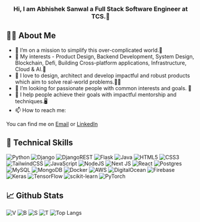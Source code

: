 <!--![counter](https://p_RRCgv9m.m.pipedream.net)-->
<h3 align="center">
Hi, I am Abhishek Sanwal a  Full Stack Software Engineer at TCS.👋 
</h3>

## 👨‍💻 About Me
- 🔭 I’m on a mission to simplify this over-complicated world.🚀
- 🌱 My interests - Product Design, Backend Development, System Design, Blockchain, Defi, Building Cross-platform applications, Infrastructure, Cloud & AI.🎉
- 💟 I love to design, architect and develop impactful and robust products which aim to solve real-world problems.🧑‍💻
- 👯 I’m looking for passionate people with common interests and goals. 📖
- 💯 I help people achieve their goals with impactful mentorship and techniques.🖥️
- 📫 How to reach me:
<!-- Actual text -->
You can find me on [Email](mailto:abhisheksanwal.work@gmail.com) or [LinkedIn](https://www.linkedin.com/in/abhishek-sanwal)


## 💼 Technical Skills
![Python](https://img.shields.io/badge/python-3670A0?style=for-the-badge&logo=python&logoColor=ffdd54)
![Django](https://img.shields.io/badge/django-%23092E20.svg?style=for-the-badge&logo=django&logoColor=white)
![DjangoREST](https://img.shields.io/badge/DJANGO-REST-ff1709?style=for-the-badge&logo=django&logoColor=white&color=ff1709&labelColor=gray)
![Flask](https://img.shields.io/badge/flask-%23000.svg?style=for-the-badge&logo=flask&logoColor=white)
![Java](https://img.shields.io/badge/java-%23ED8B00.svg?style=for-the-badge&logo=openjdk&logoColor=white)
![HTML5](https://img.shields.io/badge/html5-%23E34F26.svg?style=for-the-badge&logo=html5&logoColor=white)
![CSS3](https://img.shields.io/badge/css3-%231572B6.svg?style=for-the-badge&logo=css3&logoColor=white)
![TailwindCSS](https://img.shields.io/badge/tailwindcss-%2338B2AC.svg?style=for-the-badge&logo=tailwind-css&logoColor=white)
![JavaScript](https://img.shields.io/badge/javascript-%23323330.svg?style=for-the-badge&logo=javascript&logoColor=%23F7DF1E)
![NodeJS](https://img.shields.io/badge/node.js-6DA55F?style=for-the-badge&logo=node.js&logoColor=white)
![Next JS](https://img.shields.io/badge/Next-black?style=for-the-badge&logo=next.js&logoColor=white)
![React](https://img.shields.io/badge/react-%2320232a.svg?style=for-the-badge&logo=react&logoColor=%2361DAFB)
![Postgres](https://img.shields.io/badge/postgres-%23316192.svg?style=for-the-badge&logo=postgresql&logoColor=white)
![MySQL](https://img.shields.io/badge/mysql-%2300f.svg?style=for-the-badge&logo=mysql&logoColor=white)
![MongoDB](https://img.shields.io/badge/MongoDB-%234ea94b.svg?style=for-the-badge&logo=mongodb&logoColor=white)
![Docker](https://img.shields.io/badge/docker-%230db7ed.svg?style=for-the-badge&logo=docker&logoColor=white)
![AWS](https://img.shields.io/badge/AWS-%23FF9900.svg?style=for-the-badge&logo=amazon-aws&logoColor=white)
![DigitalOcean](https://img.shields.io/badge/DigitalOcean-%230167ff.svg?style=for-the-badge&logo=digitalOcean&logoColor=white)
![Firebase](https://img.shields.io/badge/firebase-%23039BE5.svg?style=for-the-badge&logo=firebase)
![Keras](https://img.shields.io/badge/Keras-%23D00000.svg?style=for-the-badge&logo=Keras&logoColor=white)
![TensorFlow](https://img.shields.io/badge/TensorFlow-%23FF6F00.svg?style=for-the-badge&logo=TensorFlow&logoColor=white)
![scikit-learn](https://img.shields.io/badge/scikit--learn-%23F7931E.svg?style=for-the-badge&logo=scikit-learn&logoColor=white)
![PyTorch](https://img.shields.io/badge/PyTorch-%23EE4C2C.svg?style=for-the-badge&logo=PyTorch&logoColor=white)


## 📈 Github Stats

![V](https://github-profile-summary-cards.vercel.app/api/cards/repos-per-language?username=abhishek-sanwal-3&theme=github)
![B](https://github-profile-summary-cards.vercel.app/api/cards/most-commit-language?username=abhishek-sanwal-3&theme=github)
![S](https://github-profile-summary-cards.vercel.app/api/cards/stats?username=abhishek-sanwal-3&theme=github)
![T](https://github-profile-summary-cards.vercel.app/api/cards/productive-time?username=abhishek-sanwal-3&theme=github)
![Top Langs](https://github-readme-stats.vercel.app/api/top-langs/?username=abhishek-sanwal&show_icons=true&theme=transparent&layout=donut)
